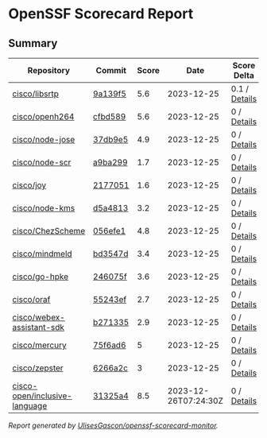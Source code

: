 # OpenSSF Scorecard Report

## Summary

| Repository | Commit | Score | Date | Score Delta | Report | StepSecurity |
| -- | -- | -- | -- | -- | -- | -- |
| [cisco/libsrtp](https://github.com/cisco/libsrtp) | [9a139f5](https://github.com/cisco/libsrtp/commit/9a139f5c8ba7629b3c0ac9cc7bbf74e4bf10313a) | 5.6 | 2023-12-25 | 0.1 / [Details](https://kooltheba.github.io/openssf-scorecard-api-visualizer/#/projects/github.com/cisco/libsrtp/compare/e6ac305e35553a654406dcdc7da48cbb73997cfe/9a139f5c8ba7629b3c0ac9cc7bbf74e4bf10313a) | [View](https://kooltheba.github.io/openssf-scorecard-api-visualizer/#/projects/github.com/cisco/libsrtp/commit/9a139f5c8ba7629b3c0ac9cc7bbf74e4bf10313a) | [Fix it](https://app.stepsecurity.io/securerepo?repo=cisco/libsrtp) |
| [cisco/openh264](https://github.com/cisco/openh264) | [cfbd589](https://github.com/cisco/openh264/commit/cfbd5896606b91638c8871ee91776dee31625bd5) | 5.6 | 2023-12-25 | 0 / [Details](https://kooltheba.github.io/openssf-scorecard-api-visualizer/#/projects/github.com/cisco/openh264/compare/cfbd5896606b91638c8871ee91776dee31625bd5/cfbd5896606b91638c8871ee91776dee31625bd5) | [View](https://kooltheba.github.io/openssf-scorecard-api-visualizer/#/projects/github.com/cisco/openh264/commit/cfbd5896606b91638c8871ee91776dee31625bd5) | [Fix it](https://app.stepsecurity.io/securerepo?repo=cisco/openh264) |
| [cisco/node-jose](https://github.com/cisco/node-jose) | [37db9e5](https://github.com/cisco/node-jose/commit/37db9e5371dc9a0557767a6a0190e2b0ab5cf3b6) | 4.9 | 2023-12-25 | 0 / [Details](https://kooltheba.github.io/openssf-scorecard-api-visualizer/#/projects/github.com/cisco/node-jose/compare/37db9e5371dc9a0557767a6a0190e2b0ab5cf3b6/37db9e5371dc9a0557767a6a0190e2b0ab5cf3b6) | [View](https://kooltheba.github.io/openssf-scorecard-api-visualizer/#/projects/github.com/cisco/node-jose/commit/37db9e5371dc9a0557767a6a0190e2b0ab5cf3b6) | [Fix it](https://app.stepsecurity.io/securerepo?repo=cisco/node-jose) |
| [cisco/node-scr](https://github.com/cisco/node-scr) | [a9ba299](https://github.com/cisco/node-scr/commit/a9ba29969e96fc686467534979fd5df3501e1b15) | 1.7 | 2023-12-25 | 0 / [Details](https://kooltheba.github.io/openssf-scorecard-api-visualizer/#/projects/github.com/cisco/node-scr/compare/a9ba29969e96fc686467534979fd5df3501e1b15/a9ba29969e96fc686467534979fd5df3501e1b15) | [View](https://kooltheba.github.io/openssf-scorecard-api-visualizer/#/projects/github.com/cisco/node-scr/commit/a9ba29969e96fc686467534979fd5df3501e1b15) | [Fix it](https://app.stepsecurity.io/securerepo?repo=cisco/node-scr) |
| [cisco/joy](https://github.com/cisco/joy) | [2177051](https://github.com/cisco/joy/commit/21770513e27ad10cde7c1ab7c1e6f024c8668119) | 1.6 | 2023-12-25 | 0 / [Details](https://kooltheba.github.io/openssf-scorecard-api-visualizer/#/projects/github.com/cisco/joy/compare/21770513e27ad10cde7c1ab7c1e6f024c8668119/21770513e27ad10cde7c1ab7c1e6f024c8668119) | [View](https://kooltheba.github.io/openssf-scorecard-api-visualizer/#/projects/github.com/cisco/joy/commit/21770513e27ad10cde7c1ab7c1e6f024c8668119) | [Fix it](https://app.stepsecurity.io/securerepo?repo=cisco/joy) |
| [cisco/node-kms](https://github.com/cisco/node-kms) | [d5a4813](https://github.com/cisco/node-kms/commit/d5a4813525fb2c4ccd8e1c4e694abd01853d0fdd) | 3.2 | 2023-12-25 | 0 / [Details](https://kooltheba.github.io/openssf-scorecard-api-visualizer/#/projects/github.com/cisco/node-kms/compare/d5a4813525fb2c4ccd8e1c4e694abd01853d0fdd/d5a4813525fb2c4ccd8e1c4e694abd01853d0fdd) | [View](https://kooltheba.github.io/openssf-scorecard-api-visualizer/#/projects/github.com/cisco/node-kms/commit/d5a4813525fb2c4ccd8e1c4e694abd01853d0fdd) | [Fix it](https://app.stepsecurity.io/securerepo?repo=cisco/node-kms) |
| [cisco/ChezScheme](https://github.com/cisco/ChezScheme) | [056efe1](https://github.com/cisco/ChezScheme/commit/056efe111d77251c49a6b9a46b6a39e0e5da81e9) | 4.8 | 2023-12-25 | 0 / [Details](https://kooltheba.github.io/openssf-scorecard-api-visualizer/#/projects/github.com/cisco/ChezScheme/compare/33db0375d06021be3d80d10e6eabfaeb6247a6e4/056efe111d77251c49a6b9a46b6a39e0e5da81e9) | [View](https://kooltheba.github.io/openssf-scorecard-api-visualizer/#/projects/github.com/cisco/ChezScheme/commit/056efe111d77251c49a6b9a46b6a39e0e5da81e9) | [Fix it](https://app.stepsecurity.io/securerepo?repo=cisco/ChezScheme) |
| [cisco/mindmeld](https://github.com/cisco/mindmeld) | [bd3547d](https://github.com/cisco/mindmeld/commit/bd3547d5c1bd092dbd4a64a90528dfc2e2b3844a) | 3.4 | 2023-12-25 | 0 / [Details](https://kooltheba.github.io/openssf-scorecard-api-visualizer/#/projects/github.com/cisco/mindmeld/compare/bd3547d5c1bd092dbd4a64a90528dfc2e2b3844a/bd3547d5c1bd092dbd4a64a90528dfc2e2b3844a) | [View](https://kooltheba.github.io/openssf-scorecard-api-visualizer/#/projects/github.com/cisco/mindmeld/commit/bd3547d5c1bd092dbd4a64a90528dfc2e2b3844a) | [Fix it](https://app.stepsecurity.io/securerepo?repo=cisco/mindmeld) |
| [cisco/go-hpke](https://github.com/cisco/go-hpke) | [246075f](https://github.com/cisco/go-hpke/commit/246075f836094272b605d1ecd630cb63b6ba5596) | 3.6 | 2023-12-25 | 0 / [Details](https://kooltheba.github.io/openssf-scorecard-api-visualizer/#/projects/github.com/cisco/go-hpke/compare/246075f836094272b605d1ecd630cb63b6ba5596/246075f836094272b605d1ecd630cb63b6ba5596) | [View](https://kooltheba.github.io/openssf-scorecard-api-visualizer/#/projects/github.com/cisco/go-hpke/commit/246075f836094272b605d1ecd630cb63b6ba5596) | [Fix it](https://app.stepsecurity.io/securerepo?repo=cisco/go-hpke) |
| [cisco/oraf](https://github.com/cisco/oraf) | [55243ef](https://github.com/cisco/oraf/commit/55243ef78d87c5c9b010be37e8e01eef6a68953a) | 2.7 | 2023-12-25 | 0 / [Details](https://kooltheba.github.io/openssf-scorecard-api-visualizer/#/projects/github.com/cisco/oraf/compare/55243ef78d87c5c9b010be37e8e01eef6a68953a/55243ef78d87c5c9b010be37e8e01eef6a68953a) | [View](https://kooltheba.github.io/openssf-scorecard-api-visualizer/#/projects/github.com/cisco/oraf/commit/55243ef78d87c5c9b010be37e8e01eef6a68953a) | [Fix it](https://app.stepsecurity.io/securerepo?repo=cisco/oraf) |
| [cisco/webex-assistant-sdk](https://github.com/cisco/webex-assistant-sdk) | [b271335](https://github.com/cisco/webex-assistant-sdk/commit/b271335e3dab9802281306e8eda5782b6d27a762) | 2.9 | 2023-12-25 | 0 / [Details](https://kooltheba.github.io/openssf-scorecard-api-visualizer/#/projects/github.com/cisco/webex-assistant-sdk/compare/b271335e3dab9802281306e8eda5782b6d27a762/b271335e3dab9802281306e8eda5782b6d27a762) | [View](https://kooltheba.github.io/openssf-scorecard-api-visualizer/#/projects/github.com/cisco/webex-assistant-sdk/commit/b271335e3dab9802281306e8eda5782b6d27a762) | [Fix it](https://app.stepsecurity.io/securerepo?repo=cisco/webex-assistant-sdk) |
| [cisco/mercury](https://github.com/cisco/mercury) | [75f6ad6](https://github.com/cisco/mercury/commit/75f6ad629ae7e669f7b0350c4111b2dc121cc204) | 5 | 2023-12-25 | 0 / [Details](https://kooltheba.github.io/openssf-scorecard-api-visualizer/#/projects/github.com/cisco/mercury/compare/75f6ad629ae7e669f7b0350c4111b2dc121cc204/75f6ad629ae7e669f7b0350c4111b2dc121cc204) | [View](https://kooltheba.github.io/openssf-scorecard-api-visualizer/#/projects/github.com/cisco/mercury/commit/75f6ad629ae7e669f7b0350c4111b2dc121cc204) | [Fix it](https://app.stepsecurity.io/securerepo?repo=cisco/mercury) |
| [cisco/zepster](https://github.com/cisco/zepster) | [6266a2c](https://github.com/cisco/zepster/commit/6266a2c91edbcccfc877d4b93e2ac94833d6f377) | 3 | 2023-12-25 | 0 / [Details](https://kooltheba.github.io/openssf-scorecard-api-visualizer/#/projects/github.com/cisco/zepster/compare/6266a2c91edbcccfc877d4b93e2ac94833d6f377/6266a2c91edbcccfc877d4b93e2ac94833d6f377) | [View](https://kooltheba.github.io/openssf-scorecard-api-visualizer/#/projects/github.com/cisco/zepster/commit/6266a2c91edbcccfc877d4b93e2ac94833d6f377) | [Fix it](https://app.stepsecurity.io/securerepo?repo=cisco/zepster) |
| [cisco-open/inclusive-language](https://github.com/cisco-open/inclusive-language) | [31325a4](https://github.com/cisco-open/inclusive-language/commit/31325a4c20aa57978b6c455cfc7267bdd5c6366e) | 8.5 | 2023-12-26T07:24:30Z | 0 / [Details](https://kooltheba.github.io/openssf-scorecard-api-visualizer/#/projects/github.com/cisco-open/inclusive-language/compare/31325a4c20aa57978b6c455cfc7267bdd5c6366e/31325a4c20aa57978b6c455cfc7267bdd5c6366e) | [View](https://kooltheba.github.io/openssf-scorecard-api-visualizer/#/projects/github.com/cisco-open/inclusive-language/commit/31325a4c20aa57978b6c455cfc7267bdd5c6366e) | [Fix it](https://app.stepsecurity.io/securerepo?repo=cisco-open/inclusive-language) |

_Report generated by [UlisesGascon/openssf-scorecard-monitor](https://github.com/UlisesGascon/openssf-scorecard-monitor)._